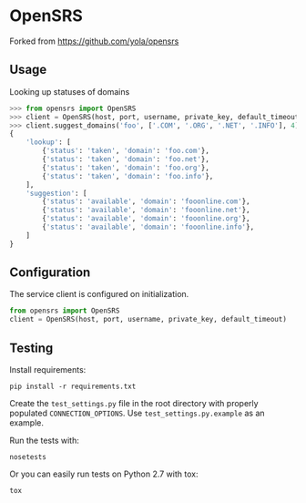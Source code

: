# OpenSRS

Forked from https://github.com/yola/opensrs

## Usage

Looking up statuses of domains
```python
>>> from opensrs import OpenSRS
>>> client = OpenSRS(host, port, username, private_key, default_timeout)
>>> client.suggest_domains('foo', ['.COM', '.ORG', '.NET', '.INFO'], 4))
{
    'lookup': [
        {'status': 'taken', 'domain': 'foo.com'},
        {'status': 'taken', 'domain': 'foo.net'},
        {'status': 'taken', 'domain': 'foo.org'},
        {'status': 'taken', 'domain': 'foo.info'},
    ],
    'suggestion': [
        {'status': 'available', 'domain': 'fooonline.com'},
        {'status': 'available', 'domain': 'fooonline.net'},
        {'status': 'available', 'domain': 'fooonline.org'},
        {'status': 'available', 'domain': 'fooonline.info'},
    ]
}
```

## Configuration

The service client is configured on initialization.

```python
from opensrs import OpenSRS
client = OpenSRS(host, port, username, private_key, default_timeout)
```

## Testing

Install requirements:

    pip install -r requirements.txt

Create the `test_settings.py` file in the root directory with properly
populated `CONNECTION_OPTIONS`. Use `test_settings.py.example` as an example.

Run the tests with:

    nosetests

Or you can easily run tests on Python 2.7 with tox:

    tox
